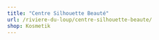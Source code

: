 ```yaml
---
title: "Centre Silhouette Beauté"
url: /riviere-du-loup/centre-silhouette-beaute/
shop: Kosmetik
---
```

